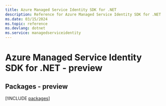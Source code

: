 ```yaml
---
title: Azure Managed Service Identity SDK for .NET
description: Reference for Azure Managed Service Identity SDK for .NET
ms.date: 03/15/2024
ms.topic: reference
ms.devlang: dotnet
ms.service: managedserviceidentity
---
```

# Azure Managed Service Identity SDK for .NET - preview
## Packages - preview
[!INCLUDE [packages](managed-service-identity-index.md)]